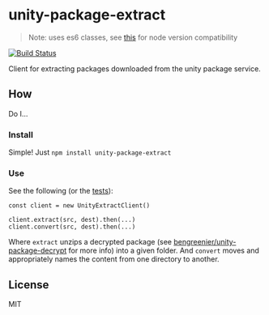 # unity-package-extract

> Note: uses es6 classes, see [this](http://node.green/#ES2015-functions-class) for node version compatibility

[![Build Status](https://travis-ci.org/bengreenier/unity-package-extract.svg?branch=master)](https://travis-ci.org/bengreenier/unity-package-extract)

Client for extracting packages downloaded from the unity package service. 

## How

Do I...

### Install

Simple! Just `npm install unity-package-extract`

### Use

See the following (or the [tests](./test/basic.js)):

```
const client = new UnityExtractClient()

client.extract(src, dest).then(...)
client.convert(src, dest).then(...)
```

Where `extract` unzips a decrypted package (see [bengreenier/unity-package-decrypt](https://github.com/bengreenier/unity-package-decrypt) for more info)
into a given folder. And `convert` moves and appropriately names the content from one directory to another.

## License

MIT
